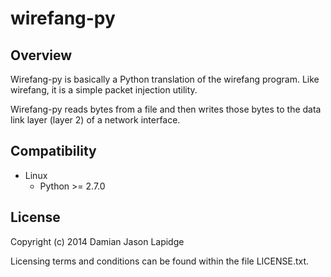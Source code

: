 wirefang-py
===========

Overview
--------

Wirefang-py is basically a Python translation of the wirefang program. Like 
wirefang, it is a simple packet injection utility.

Wirefang-py reads bytes from a file and then writes those bytes to the data 
link layer (layer 2) of a network interface.

Compatibility
-------------

* Linux
    * Python >= 2.7.0

License
-------

Copyright (c) 2014 Damian Jason Lapidge

Licensing terms and conditions can be found within the file LICENSE.txt.

